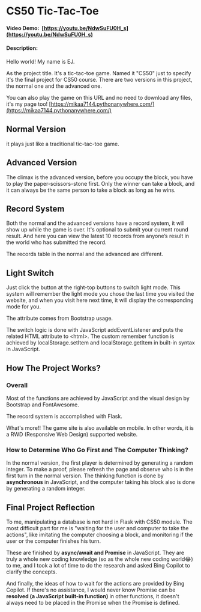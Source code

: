 
# CS50 Tic-Tac-Toe

#### Video Demo:  [https://youtu.be/NdwSuFU0H_s](https://youtu.be/NdwSuFU0H_s)

#### Description:

Hello world! My name is EJ.

As the project title. It's a tic-tac-toe game. Named it "CS50" just to specify it's the final project for CS50 course.
There are two versions in this project, the normal one and the advanced one.


You can also play the game on this URL and no need to download any files, it's my page too!
[https://mikaa7144.pythonanywhere.com/](https://mikaa7144.pythonanywhere.com/)

## Normal Version

it plays just like a traditional tic-tac-toe game.

## Advanced Version

The climax is the advanced version, before you occupy the block, you have to play the paper-scissors-stone first. Only the winner can take a block, and it can always be the same person to take a block as long as he wins.

## Record System

Both the normal and the advanced versions have a record system, it will show up while the game is over. It's optional to submit your current round result. And here you can view the latest 10 records from anyone’s result in the world who has submitted the record.


The records table in the normal and the advanced are different.

## Light Switch

Just click the button at the right-top buttons to switch light mode. This system will remember the light mode you chose the last time you visited the website, and when you visit here next time, it will display the corresponding mode for you.

The attribute comes from Bootstrap usage.


The switch logic is done with JavaScript addEventListener and puts the related HTML attribute to &lt;html&gt;. The custom remember function is achieved by localStorage.setItem and localStorage.getItem in built-in syntax in JavaScript.

## How The Project Works?

### Overall

Most of the functions are achieved by JavaScript and the visual design by Bootstrap and FontAwesome.

The record system is accomplished with Flask.


What's more!! The game site is also available on mobile. In other words, it is a RWD (Responsive Web Design) supported website.

### How to Determine Who Go First and The Computer Thinking?

In the normal version, the first player is determined by generating a random integer. To make a proof, please refresh the page and observe who is in the first turn in the normal version. The thinking function is done by **asynchronous** in JavaScript, and the computer taking his block also is done by generating a random integer.

## Final Project Reflection

To me, manipulating a database is not hard in Flask with CS50 module. The most difficult part for me is "waiting for the user and computer to take the actions", like imitating the computer choosing a block, and monitoring if the user or the computer finishes his turn.


These are finished by **async/await and Promise** in JavaScript. They are truly a whole new coding knowledge (so as the whole new coding world😂) to me, and I took a lot of time to do the research and asked Bing Copilot to clarify the concepts.

And finally, the ideas of how to wait for the actions are provided by Bing Copilot. If there's no assistance, I would never know Promise can be **resolved (a JavaScript built-in function)** in other functions, it doesn't always need to be placed in the Promise when the Promise is defined.
